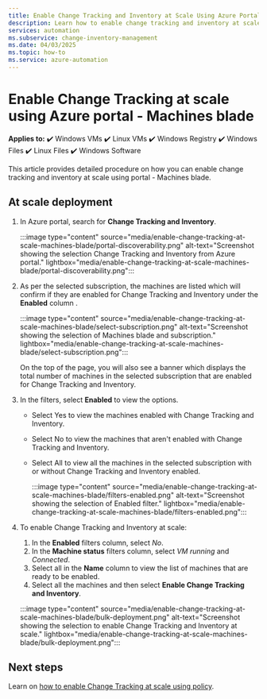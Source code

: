 ```yaml
---
title: Enable Change Tracking and Inventory at Scale Using Azure Portal - Machines Blade
description: Learn how to enable change tracking and inventory at scale for Windows and Linux VMs using the Machines blade in the Azure portal.
services: automation
ms.subservice: change-inventory-management
ms.date: 04/03/2025
ms.topic: how-to
ms.service: azure-automation
---
```


# Enable Change Tracking at scale using Azure portal - Machines blade

**Applies to:** :heavy_check_mark: Windows VMs :heavy_check_mark: Linux VMs :heavy_check_mark: Windows Registry :heavy_check_mark: Windows Files :heavy_check_mark: Linux Files :heavy_check_mark: Windows Software

This article provides detailed procedure on how you can enable change tracking and inventory at scale using portal - Machines blade.

## At scale deployment

1. In Azure portal, search for  **Change Tracking and Inventory**.

    :::image type="content" source="media/enable-change-tracking-at-scale-machines-blade/portal-discoverability.png" alt-text="Screenshot showing the selection Change Tracking and Inventory from Azure portal." lightbox="media/enable-change-tracking-at-scale-machines-blade/portal-discoverability.png":::

1. As per the selected subscription, the machines are listed which will confirm if they are enabled for Change Tracking and Inventory under the **Enabled** column .

     :::image type="content" source="media/enable-change-tracking-at-scale-machines-blade/select-subscription.png" alt-text="Screenshot showing the selection of Machines blade and subscription." lightbox="media/enable-change-tracking-at-scale-machines-blade/select-subscription.png":::

    On the top of the page, you will also see a banner which displays the total number of machines in the selected subscription that are enabled for Change Tracking and Inventory.

1. In the filters, select **Enabled** to view the options. 
   - Select Yes to view the machines enabled with Change Tracking and Inventory.
   - Select No to view the machines that aren't enabled with Change Tracking and Inventory.
   - Select All to view all the machines in the selected subscription with or without Change Tracking and Inventory enabled.
   
     :::image type="content" source="media/enable-change-tracking-at-scale-machines-blade/filters-enabled.png" alt-text="Screenshot showing the selection of Enabled filter." lightbox="media/enable-change-tracking-at-scale-machines-blade/filters-enabled.png":::

1. To enable Change Tracking and Inventory at scale:

    1. In the **Enabled** filters column, select *No*.
    1. In the **Machine status** filters column, select *VM running* and *Connected*.
    1. Select all in the **Name** column to view the list of machines that are ready to be enabled.
    1. Select all the machines and then select **Enable Change Tracking and Inventory**.

    :::image type="content" source="media/enable-change-tracking-at-scale-machines-blade/bulk-deployment.png" alt-text="Screenshot showing the selection to enable Change Tracking and Inventory at scale." lightbox="media/enable-change-tracking-at-scale-machines-blade/bulk-deployment.png":::


## Next steps

Learn on [how to enable Change Tracking at scale using policy](enable-change-tracking-at-scale-policy.md).

